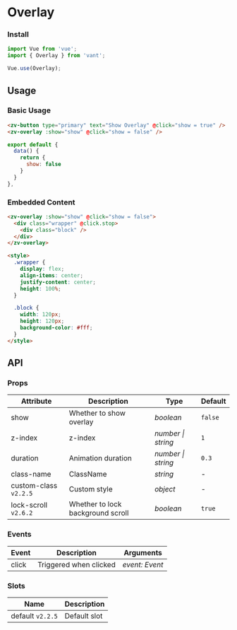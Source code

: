 # Overlay

### Install

```js
import Vue from 'vue';
import { Overlay } from 'vant';

Vue.use(Overlay);
```

## Usage

### Basic Usage

```html
<zv-button type="primary" text="Show Overlay" @click="show = true" />
<zv-overlay :show="show" @click="show = false" />
```

```js
export default {
  data() {
    return {
      show: false
    }
  }
},
```

### Embedded Content

```html
<zv-overlay :show="show" @click="show = false">
  <div class="wrapper" @click.stop>
    <div class="block" />
  </div>
</zv-overlay>

<style>
  .wrapper {
    display: flex;
    align-items: center;
    justify-content: center;
    height: 100%;
  }

  .block {
    width: 120px;
    height: 120px;
    background-color: #fff;
  }
</style>
```

## API

### Props

| Attribute | Description | Type | Default |
| --- | --- | --- | --- |
| show | Whether to show overlay | _boolean_ | `false` |
| z-index | z-index | _number \| string_ | `1` |
| duration | Animation duration | _number \| string_ | `0.3` |
| class-name | ClassName | _string_ | - |
| custom-class `v2.2.5` | Custom style | _object_ | - |
| lock-scroll `v2.6.2` | Whether to lock background scroll | _boolean_ | `true` |

### Events

| Event | Description            | Arguments      |
| ----- | ---------------------- | -------------- |
| click | Triggered when clicked | _event: Event_ |

### Slots

| Name             | Description  |
| ---------------- | ------------ |
| default `v2.2.5` | Default slot |
